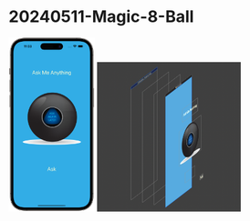# 20240511-Magic-8-Ball

<img src="https://github.com/luoguofeng0401/20240511-Magic-8-Ball/blob/main/Demo.png?raw=true" alt="我的圖片" width="30%" height="30%">
<img src="https://github.com/luoguofeng0401/20240511-Magic-8-Ball/blob/main/Debug%20View%20Hierarchy.png?raw=true" alt="我的圖片" width="50%" height="50%">
